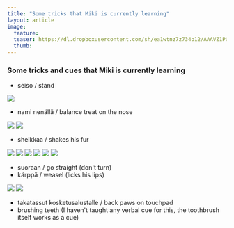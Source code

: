 ```yaml
---
title: "Some tricks that Miki is currently learning"
layout: article
image:
  feature:
  teaser: https://dl.dropboxusercontent.com/sh/ea1wtnz7z734o12/AAAVZ1PUXoljix_-Vx4eV3tga/temput/3/DSC27270-245px.jpg
  thumb:
---
```


### Some tricks and cues that Miki is currently learning

* seiso / stand

[![](https://dl.dropboxusercontent.com/sh/ea1wtnz7z734o12/AAAogXUsVMV9rkGjIgkZBjuna/temput/3/DSC32837-245px.jpg)](https://dl.dropboxusercontent.com/sh/ea1wtnz7z734o12/AAAcM3V6xUzwqMD2JyyJbSaEa/temput/3/DSC32837.JPG)

* nami nenällä / balance treat on the nose

[![](https://dl.dropboxusercontent.com/sh/ea1wtnz7z734o12/AAC7s2t8spOnzs0T_VdvCa9ia/temput/3/DSC32590-245px.jpg)](https://dl.dropboxusercontent.com/sh/ea1wtnz7z734o12/AAC1JSCyaayCqj4Er29dr0jGa/temput/3/DSC32590.JPG)
[![](https://dl.dropboxusercontent.com/sh/ea1wtnz7z734o12/AACE6jevLAysj7bu7kYjYlkYa/temput/3/DSC29355-245px.jpg)](https://dl.dropboxusercontent.com/sh/ea1wtnz7z734o12/AABghC55Wtj4aEnbhocvM4xba/temput/3/DSC29355.JPG)

* sheikkaa / shakes his fur

[![](https://dl.dropboxusercontent.com/sh/ea1wtnz7z734o12/AADBAs6DbzIjcgGOQnr8UTE0a/temput/3/IMG26067-245px.jpg)](https://dl.dropboxusercontent.com/sh/ea1wtnz7z734o12/AAC4fGN76AV1hB6BbJLVx9W_a/temput/3/IMG26067.JPG)
[![](https://dl.dropboxusercontent.com/sh/ea1wtnz7z734o12/AAAIo7Qd8HAOzOHEnGluzR1za/temput/3/IMG_1432-245px.jpg)](https://dl.dropboxusercontent.com/sh/ea1wtnz7z734o12/AAAqCVDO74VujAYJRI0VY3vCa/temput/3/IMG_1432.JPG)
[![](https://dl.dropboxusercontent.com/sh/ea1wtnz7z734o12/AADmL7DX_oEw7aqP1Cd7kYY8a/temput/3/IMG22497-245px.jpg)](https://dl.dropboxusercontent.com/sh/ea1wtnz7z734o12/AACmftVTyi2qPYbYldabxigya/temput/3/IMG22497.JPG)
[![](https://dl.dropboxusercontent.com/sh/ea1wtnz7z734o12/AAACRr8mqQz2SPf7HmmqK60Da/temput/3/DSC12608-245px.jpg)](https://dl.dropboxusercontent.com/sh/ea1wtnz7z734o12/AABVIXsTKcc4tDtzRV91IYNOa/temput/3/DSC12608.JPG)
[![](https://dl.dropboxusercontent.com/sh/ea1wtnz7z734o12/AACVWtZaz0f5bjdZEic6XXl4a/temput/3/IMG24175-245px.jpg)](https://dl.dropboxusercontent.com/sh/ea1wtnz7z734o12/AAC5-nibn-2pJZdBse591NlIa/temput/3/IMG24175.JPG)
[![](https://dl.dropboxusercontent.com/sh/ea1wtnz7z734o12/AACv3wTTOguxG5u06VF-QkR2a/temput/3/DSC05677-245px.jpg)](https://dl.dropboxusercontent.com/sh/ea1wtnz7z734o12/AADOXReCvBTDBlaEmhgKUfjWa/temput/3/DSC05677.JPG)

* suoraan / go straight (don't turn)
* kärppä / weasel (licks his lips)

[![](https://dl.dropboxusercontent.com/sh/ea1wtnz7z734o12/AACmQE9EFkqtCajgQS_xBHnKa/temput/3/DSC26703-245px.jpg)](https://dl.dropboxusercontent.com/sh/ea1wtnz7z734o12/AAB0M4tUjXpUc3VUMghssWh1a/temput/3/DSC26703.JPG)
[![](https://dl.dropboxusercontent.com/sh/ea1wtnz7z734o12/AAAAMviC5JxaDHAWvj6NNqHLa/temput/3/k%C3%A4rpp%C3%A4-245px.jpg)](https://dl.dropboxusercontent.com/sh/ea1wtnz7z734o12/AACGUapEXwuPAjVRsK-FYSTDa/temput/3/k%C3%A4rpp%C3%A4.jpg)

* takatassut kosketusalustalle / back paws on touchpad
* brushing teeth (I haven't taught any verbal cue for this, the toothbrush itself works as a cue)
